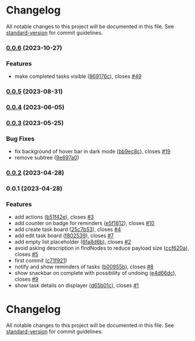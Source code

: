 # Changelog

All notable changes to this project will be documented in this file. See [standard-version](https://github.com/conventional-changelog/standard-version) for commit guidelines.

### [0.0.6](https://github.com/zextras/carbonio-tasks-ui/compare/v0.0.5...v0.0.6) (2023-10-27)


### Features

* make completed tasks visible ([869176c](https://github.com/zextras/carbonio-tasks-ui/commit/869176cd057f8e730dfcf531ae776dfa833bb58a)), closes [#49](https://github.com/zextras/carbonio-tasks-ui/issues/49)

### [0.0.5](https://github.com/zextras/carbonio-tasks-ui/compare/v0.0.4...v0.0.5) (2023-08-31)

### [0.0.4](https://github.com/zextras/carbonio-tasks-ui/compare/v0.0.3...v0.0.4) (2023-06-05)

### [0.0.3](https://github.com/zextras/carbonio-tasks-ui/compare/v0.0.2...v0.0.3) (2023-05-25)


### Bug Fixes

* fix background of hover bar in dark mode ([bb9ec8c](https://github.com/zextras/carbonio-tasks-ui/commit/bb9ec8c2a200245e1bc786718110cb5a73958fa3)), closes [#19](https://github.com/zextras/carbonio-tasks-ui/issues/19)
* remove subtree ([9e697a0](https://github.com/zextras/carbonio-tasks-ui/commit/9e697a0c2a8a144806a27f21890526b9bc9c448c))

### [0.0.2](https://github.com/zextras/carbonio-tasks-ui/compare/v0.0.1...v0.0.2) (2023-04-28)

### 0.0.1 (2023-04-28)


### Features

* add actions ([b51f42e](https://github.com/zextras/carbonio-tasks-ui/commit/b51f42ec2a2313817ad85e63073a6d723664297c)), closes [#3](https://github.com/zextras/carbonio-tasks-ui/issues/3)
* add counter on badge for reminders ([e5f1812](https://github.com/zextras/carbonio-tasks-ui/commit/e5f1812ff0b68bdc6227c43f6bb4f731d40ddb1d)), closes [#10](https://github.com/zextras/carbonio-tasks-ui/issues/10)
* add create task board ([25c7b53](https://github.com/zextras/carbonio-tasks-ui/commit/25c7b53fc162bcce2f6f4ff06c80025a6271b22a)), closes [#4](https://github.com/zextras/carbonio-tasks-ui/issues/4)
* add edit task board ([f802539](https://github.com/zextras/carbonio-tasks-ui/commit/f80253950578eab3883ed74d9243cdc5995b5f51)), closes [#7](https://github.com/zextras/carbonio-tasks-ui/issues/7)
* add empty list placeholder ([6fa8d6b](https://github.com/zextras/carbonio-tasks-ui/commit/6fa8d6b61151455cdb8825dbd8040f73abd54997)), closes [#2](https://github.com/zextras/carbonio-tasks-ui/issues/2)
* avoid asking description in findNodes to reduce payload size ([ccf620a](https://github.com/zextras/carbonio-tasks-ui/commit/ccf620a34faf9f8a996b8aa0620e6ee85446a7e4)), closes [#5](https://github.com/zextras/carbonio-tasks-ui/issues/5)
* first commit ([c71f921](https://github.com/zextras/carbonio-tasks-ui/commit/c71f9213528f4fcfbcfb29849bf7d1b07aff6cbe))
* notify and show reminders of tasks ([b00955b](https://github.com/zextras/carbonio-tasks-ui/commit/b00955ba55732afa2df864235ac105734c47e8ac)), closes [#8](https://github.com/zextras/carbonio-tasks-ui/issues/8)
* show snackbar on complete with possibility of undoing ([e4d66dc](https://github.com/zextras/carbonio-tasks-ui/commit/e4d66dcb8b9c748920e4773bc39433e6ee3201bd)), closes [#9](https://github.com/zextras/carbonio-tasks-ui/issues/9)
* show task details on displayer ([d65b01c](https://github.com/zextras/carbonio-tasks-ui/commit/d65b01c62f197408c3d6b47c2baff4d426f0d6f7)), closes [#1](https://github.com/zextras/carbonio-tasks-ui/issues/1)

# Changelog

All notable changes to this project will be documented in this file. See [standard-version](https://github.com/conventional-changelog/standard-version) for commit guidelines.
